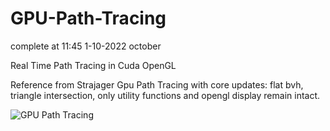 # GPU-Path-Tracing

complete at 11:45 1-10-2022 october

Real Time Path Tracing in Cuda OpenGL

Reference from Strajager Gpu Path Tracing with core updates: flat bvh, triangle intersection, only utility functions and opengl display remain intact.

![GPU Path Tracing](https://user-images.githubusercontent.com/93391908/193448901-c926bd0e-a417-4127-8df1-39826331a41f.png)

